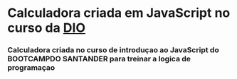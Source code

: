 # Calculadora criada em JavaScript no curso da [DIO](https://web.dio.me/) 

### Calculadora criada no curso de introduçao ao JavaScript do BOOTCAMPDO SANTANDER para treinar a logica de programaçao

